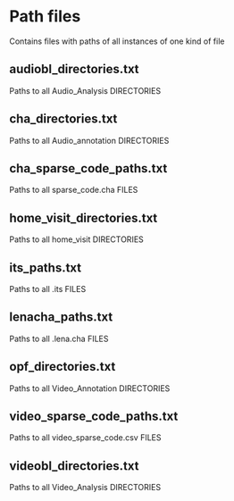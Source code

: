# Path files

Contains files with paths of all instances of one kind of file

## audiobl_directories.txt

Paths to all Audio_Analysis DIRECTORIES

## cha_directories.txt

Paths to all Audio_annotation DIRECTORIES

## cha_sparse_code_paths.txt

Paths to all sparse_code.cha FILES

## home_visit_directories.txt

Paths to all home_visit DIRECTORIES

## its_paths.txt

Paths to all .its FILES

## lenacha_paths.txt

Paths to all .lena.cha FILES

## opf_directories.txt

Paths to all Video_Annotation DIRECTORIES

## video_sparse_code_paths.txt

Paths to all video_sparse_code.csv FILES

## videobl_directories.txt

Paths to all Video_Analysis DIRECTORIES

